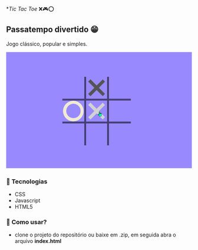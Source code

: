  **Tic Tac Toe* ❌🎮⭕
## Passatempo divertido 😁
Jogo clássico, popular e simples.

![Jogo da velha](https://github.com/Leozartino/jogo-da-velha-js/blob/master/gifJogodaVelha.gif)

### 🔎 **Tecnologias**
* CSS
* Javascript
* HTML5

### 🧐 **Como usar?**
- clone o projeto do repositório ou baixe em .zip, em seguida abra o arquivo **index.html**
       
